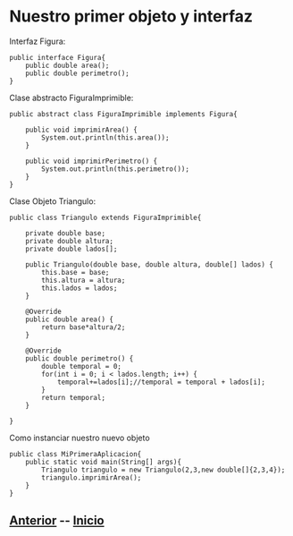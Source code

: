 # Nuestro primer objeto y interfaz

Interfaz Figura:
```
public interface Figura{
	public double area();
	public double perimetro();
}
```
Clase abstracto FiguraImprimible:
```
public abstract class FiguraImprimible implements Figura{

	public void imprimirArea() {
		System.out.println(this.area());
	}
	
	public void imprimirPerimetro() {
		System.out.println(this.perimetro());
	}
}
```

Clase Objeto Triangulo:
```
public class Triangulo extends FiguraImprimible{

	private double base;
	private double altura;
	private double lados[];
	
	public Triangulo(double base, double altura, double[] lados) {
		this.base = base;
		this.altura = altura;
		this.lados = lados;
	}
	
	@Override
	public double area() {
		return base*altura/2;
	}

	@Override
	public double perimetro() {
		double temporal = 0;
		for(int i = 0; i < lados.length; i++) {
			temporal+=lados[i];//temporal = temporal + lados[i];
		}
		return temporal;
	}

}
```

Como instanciar nuestro nuevo objeto
```
public class MiPrimeraAplicacion{
	public static void main(String[] args){
		Triangulo triangulo = new Triangulo(2,3,new double[]{2,3,4});
		triangulo.imprimirArea();
	}
}
```
## [Anterior](page7.md)  --  [Inicio](inicio.md)